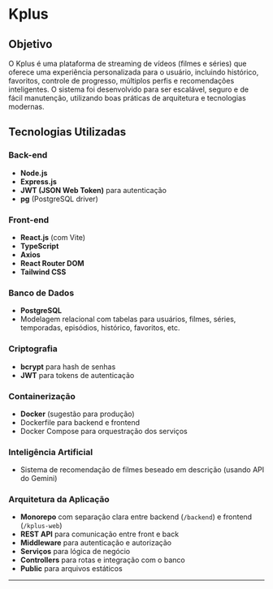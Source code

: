 # Kplus

## Objetivo
O Kplus é uma plataforma de streaming de vídeos (filmes e séries) que oferece uma experiência personalizada para o usuário, incluindo histórico, favoritos, controle de progresso, múltiplos perfis e recomendações inteligentes. O sistema foi desenvolvido para ser escalável, seguro e de fácil manutenção, utilizando boas práticas de arquitetura e tecnologias modernas.

## Tecnologias Utilizadas

### Back-end
- **Node.js**
- **Express.js**
- **JWT (JSON Web Token)** para autenticação
- **pg** (PostgreSQL driver)


### Front-end
- **React.js** (com Vite)
- **TypeScript**
- **Axios**
- **React Router DOM**
- **Tailwind CSS**

### Banco de Dados
- **PostgreSQL**
- Modelagem relacional com tabelas para usuários, filmes, séries, temporadas, episódios, histórico, favoritos, etc.

### Criptografia
- **bcrypt** para hash de senhas
- **JWT** para tokens de autenticação

### Containerização
- **Docker** (sugestão para produção)
- Dockerfile para backend e frontend
- Docker Compose para orquestração dos serviços

### Inteligência Artificial
- Sistema de recomendação de filmes beseado em descrição (usando API do Gemini)

### Arquitetura da Aplicação
- **Monorepo** com separação clara entre backend (`/backend`) e frontend (`/kplus-web`)
- **REST API** para comunicação entre front e back
- **Middleware** para autenticação e autorização
- **Serviços** para lógica de negócio
- **Controllers** para rotas e integração com o banco
- **Public** para arquivos estáticos

---


